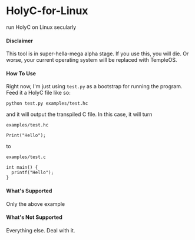 # HolyC-for-Linux
run HolyC on Linux secularly

#### Disclaimer

This tool is in super-hella-mega alpha stage. If you use this, you will die. Or worse, your current operating system will be replaced with TempleOS.

#### How To Use

Right now, I'm just using `test.py` as a bootstrap for running the program. Feed it a HolyC file like so:

```
python test.py examples/test.hc
```

and it will output the transpiled C file. In this case, it will turn

`examples/test.hc`
```
Print("Hello");
```

to

`examples/test.c`
```
int main() {
  printf("Hello");
}
```

#### What's Supported

Only the above example

#### What's Not Supported

Everything else. Deal with it.
